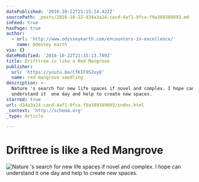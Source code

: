 ```yaml
---
datePublished: '2016-10-22T21:15:14.422Z'
sourcePath: _posts/2016-10-22-d34a3a24-cacd-4af1-9fca-f9a389389693.md
inFeed: true
hasPage: true
author:
  - url: 'http://www.odysseyearth.com/encounters-in-excellence/'
    name: Odessey earth
via: {}
dateModified: '2016-10-22T21:15:13.789Z'
title: Drifttree is like a Red Mangrove
publisher:
  url: 'https://youtu.be/CfKIF9S2uyQ'
  name: red mangrove seedling
description: >-
  Nature 's search for new life spaces if novel and complex. I hope can
  understand it  one day and help to create new spaces.
starred: true
url: d34a3a24-cacd-4af1-9fca-f9a389389693/index.html
_context: 'http://schema.org'
_type: Article

---
```

# Drifttree is like a Red Mangrove
![Nature 's search for new life spaces if novel and complex. I hope can understand it  one day and help to create new spaces.](https://the-grid-user-content.s3-us-west-2.amazonaws.com/18d0cb67-fb65-4aa0-9e3e-920d9ce61d27.gif)